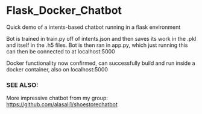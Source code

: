 # Flask_Docker_Chatbot

Quick demo of a intents-based chatbot running in a flask environment

Bot is trained in train.py off of intents.json and then saves its work in the .pkl and itself in the .h5 files. Bot is then ran in app.py, which just running this can then be connected to at localhost:5000

Docker functionality now confirmed, can successfully build and run inside a docker container, also on localhost:5000

### SEE ALSO:
More impressive chatbot from my group: 
https://github.com/alasali1/shoestorechatbot
